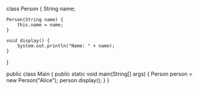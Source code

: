 class Person {
    String name;

    
    Person(String name) {
        this.name = name;
    }

    void display() {
        System.out.println("Name: " + name);
    }
}

public class Main {
    public static void main(String[] args) {
        Person person = new Person("Alice");
        person.display();
    }
}
